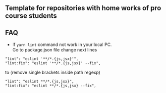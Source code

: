 ## Template for repositories with home works of pro course students

## FAQ
* If `yarn lint` command not work in your local PC.  
Go to package.json file change next lines
```
"lint": "eslint '**/*.{js,jsx}'",
"lint:fix": "eslint '**/*.{js,jsx}' --fix",
```
to (remove single brackets inside path regexp)
```
"lint": "eslint **/*.{js,jsx}",
"lint:fix": "eslint **/*.{js,jsx} --fix",
```
